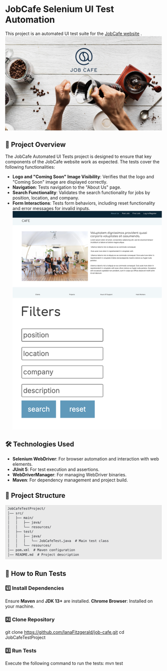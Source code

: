 # JobCafe Selenium UI Test Automation
This project is an automated UI test suite for the [JobCafe website](http://167.99.178.249:3000/) . 
![mainpage](images/Screenshot1.png)

## 📌 Project Overview
The JobCafe Automated UI Tests project is designed to ensure that key components of the JobCafe website work as expected. The tests cover the following functionalities:

- **Logo and "Coming Soon" Image Visibility**: Verifies that the logo and "Coming Soon" image are displayed correctly.
- **Navigation**: Tests navigation to the "About Us" page.
- **Search Functionality**: Validates the search functionality for jobs by position, location, and company.
- **Form Interactions**: Tests form behaviors, including reset functionality and error messages for invalid inputs.
![aboutus](images/Screenshot4.png)
![mainpage](images/Screenshot2.png)

## 🛠️ Technologies Used

- **Selenium WebDriver**: For browser automation and interaction with web elements.
- **JUnit 5**: For test execution and assertions.
- **WebDriverManager**: For managing WebDriver binaries.
- **Maven**: For dependency management and project build.

## 📂 Project Structure
![structure](images/Screenshot3.png)


## 🚀 How to Run Tests
### 1️⃣ Install Dependencies
Ensure **Maven** and **JDK 13+** are installed.
**Chrome Browser**: Installed on your machine.

### 2️⃣ Clone Repository 
git clone https://github.com/IanaFitzgerald/job-cafe.git
cd JobCafeTestProject

### 3️⃣ Run Tests
Execute the following command to run the tests:
mvn test





